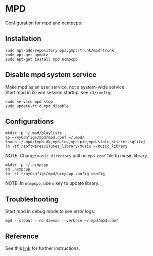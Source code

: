 MPD
===

Configuration for mpd and ncmpcpp.

## Installation

```
sudo apt-add-repository ppa:gmpc-trunk/mpd-trunk
sudo apt-get update
sudo apt-get install mpd ncmpcpp
```

## Disable mpd system service
Make mpd as an user service, not a system-wide service.  
Start mpd in i3-wm session startup. see `i3/config`.

```
sudo service mpd stop
sudo update-rc.d mpd disable
```

## Configurations

```
mkdir -p ~/.mpd/playlists
cp ~/myConfigs/mpd/mpd.conf ~/.mpd/
touch ~/.mpd/{mpd.db,mpd.log,mpd.pid,mpd.state,sticker.sqlite}
ln -sf /softwares/iTunes_library/Music ~/music_library
```

NOTE: Change `music_directory` path in `mpd.conf` file to music library.

```text
mkdir -p ~/.ncmpcpp
cd .ncmpcpp
ln -sf ~/myConfigs/mpd/ncmpcpp.config config
```

NOTE: In `ncmpcpp`, use `u` key to update library.

## Troubleshooting

Start mpd in debug mode to see error logs:

```
mpd --stdout --no-daemon --verbose ~/.mpd/mpd.conf
```

## Reference

See this [link] for further instructions.

[link]:http://crunchbang.org/forums/viewtopic.php?pid=182574

